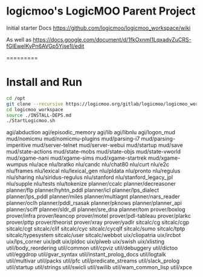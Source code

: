 # logicmoo's LogicMOO Parent Project 

Initial starter Docs https://github.com/logicmoo/logicmoo_workspace/wiki

As well as https://docs.google.com/document/d/1fkOxnmI1LqxadvZuCRS-fGIEweIKyPn6AVGp5Yjse1I/edit

=========

# Install and Run

```bash
cd /opt
git clone --recursive https://logicmoo.org/gitlab/logicmoo/logicmoo_workspace.git
cd logicmoo_workspace
source ./INSTALL-DEPS.md
./StartLogicmoo.sh

```

agi/abduction
agi/episodic_memory
agi/lib
agi/libnlu
agi/logon_mud
mud/nomicmu
mud/nomicmu-plugins
mud/parsing-i7
mud/parsing-imperitive
mud/server-telnet
mud/server-webui
mud/startup
mud/save
mud/state-actions
mud/state-mobs
mud/state-objs
mud/state-vworld
mud/xgame-nani
mud/xgame-sims
mud/xgame-startrek
mud/xgame-wumpus
nlu/ace
nlu/bratko
nlu/candc
nlu/chat80
nlu/curt
nlu/e2c
nlu/frames
nlu/lexical
nlu/lexical_gen
nlu/pldata
nlu/pronto
nlu/regulus
nlu/sharing
nlu/siridus-regulus
nlu/stanford
nlu/stanford_legacy_jpl
nlu/supple
nlu/tests
nlu/tokenize
planner/ccalc
planner/decreasoner
planner/flp
planner/hyhtn_pddl
planner/icl
planner/lps_dialect
planner/lps_pddl
planner/miles
planner/multiagnt
planner/nars_reader
planner/oclh
planner/pddl_rsasak
planner/pknows
planner/planner_api
planner/sciff
planner/sldr_dl
planner/sre_dna
planner/tom
prover/boxlog
prover/infra
prover/leancop
prover/motel
prover/pdl-tableau
prover/plarkc
prover/pttp
prover/theorist
prover/xray
prover/yadlr
sitcalc/cg
sitcalc/cgp
sitcalc/cgt
sitcalc/clif
sitcalc/cyc
sitcalc/cycqlf
sitcalc/sumo
sitcalc/tptp
sitcalc/typesystem
sitcalc/user
sitcalc/webbot
uix/cliopatria
uix/ircbot
uix/lps_corner
uix/pdt
uix/pldoc
uix/plweb
uix/swish
uix/xlisting
util/body_reordering
util/common
util/cpviz
util/debuggery
util/dictoo
util/eggdrop
util/gvar_syntax
util/instant_prolog_docs
util/logtalk
util/multivar
util/packs
util/pfc
util/predicate_streams
util/slack_prolog
util/startup
util/strings
util/swicli
util/swilib
util/wam_common_lisp
util/xpce

```
